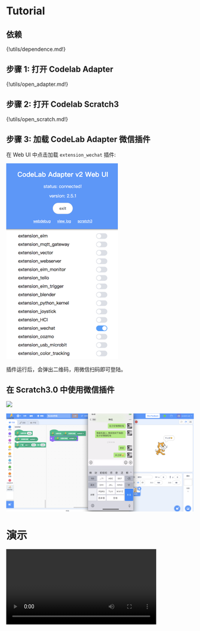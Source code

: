 # Tutorial

## 依赖

{!utils/dependence.md!}

## 步骤 1: 打开 Codelab Adapter

{!utils/open_adapter.md!}

## 步骤 2: 打开 Codelab Scratch3

{!utils/open_scratch.md!}

## 步骤 3: 加载 CodeLab Adapter 微信插件

<!--
<img src="http://wwj-fig-bed.just4fun.site/wechat_extension_qr_957e2a99.png" width=400 >
-->

在 Web UI 中点击加载 `extension_wechat` 插件:

<img width="300px" src="../../img/v2/adapter_wechat_open_scratch_style.png"/>



插件运行后，会弹出二维码，用微信扫码即可登陆。

## 在 Scratch3.0 中使用微信插件

![](http://wwj-fig-bed.just4fun.site/eextension-wechat_f232e4a1.png)

![](../../img/v2/scratch_wechat_simple_talk.png)

# 演示

<video width=80% src="http://scratch3-files.just4fun.site/wechat_extension.mp4" controls="controls"></video>
